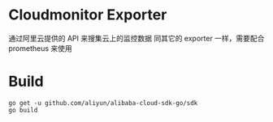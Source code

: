 # Cloudmonitor Exporter
通过阿里云提供的 API 来搜集云上的监控数据
同其它的 exporter 一样，需要配合 prometheus 来使用

# Build
```
go get -u github.com/aliyun/alibaba-cloud-sdk-go/sdk
go build
```
